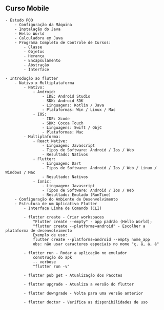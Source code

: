 ##  Curso Mobile

    - Estudo POO
        - Configuração da Máquina
        - Instalação do Java
        - Hello World
        - Calculadora em Java
        - Programa Completo de Controle de Cursos: 
            - Classe 
            - Objetos 
            - Herança 
            - Encapsulamento
            - Abstração
            - Interface

    - Introdução ao flutter
        - Nativo x Multiplataforma
            - Nativo:
                - Android:
                    - IDE: Android Studio
                    - SDK: Android SDK
                    - Linguagens: Kotlin / Java
                    - Plataformas: Win / Linux / Mac
                - IOS:
                    - IDE: Xcode
                    - SDK: Cocoa Touch
                    - Linguagens: Swift / ObjC
                    - Plataformas: Mac
            - Multiplaforma:
                - React Native:
                    - Linguagem: Javascript
                    - Tipos de Software: Android / Ios / Web
                    - Resultado: Nativos
                - Flutter:
                    - Linguagem: Dart
                    - Tipos de Software: Android / Ios / Web / Linux / Windows / Mac
                    - Resultado: Nativos
                - Ionic:
                    - Linguagem: Javascript
                    - Tipos de Software: Android / Ios / Web
                    - Resultado: Emulado (RunTime) 
        - Configuração do Ambiente de Desenvolvimento
        - Estrutura de um Aplicativo Flutter
            - Interface Linha de Comando (CLI)

            - flutter create - Criar workspaces
                "Flutter create --empty" - app padrão (Hello World);
                "flutter create --platforms=android" - Escolher a plataforma de desenvolvimento
                Exemplo de uso:
                flutter create --platforms=android --empty nome_app
                obs: não usar caracteres especiais no nome "ç, ã, á, à"

            - flutter run - Rodar a aplicação no emulador
                construção do apk
                -- verbose
                "flutter run -v"

            - flutter pub get - Atualização dos Pacotes

            - flutter upgrade - Atualiza a versão do flutter

            - flutter downgrade - Volta para uma versão anterior

            - flutter doctor - Verifica as disponibilidades de uso

